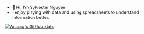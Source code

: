 - 👋 Hi, I’m Sylvester Nguyen
- I enjoy playing with data and using spreadsheets to understand information better.

[![Anurag's GitHub stats](https://github-readme-stats.vercel.app/api?username=SNguyen996)](https://github.com/anuraghazra/github-readme-stats)
